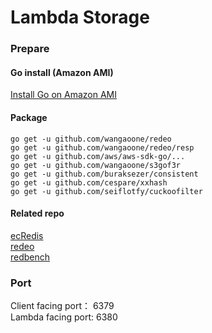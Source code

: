 # Lambda Storage
### Prepare
#### Go install (Amazon AMI)
[Install Go on Amazon AMI](https://hackernoon.com/deploying-a-go-application-on-aws-ec2-76390c09c2c5)
#### Package
```golang
go get -u github.com/wangaoone/redeo
go get -u github.com/wangaoone/redeo/resp
go get -u github.com/aws/aws-sdk-go/...
go get -u github.com/wangaoone/s3gof3r
go get -u github.com/buraksezer/consistent
go get -u github.com/cespare/xxhash
go get -u github.com/seiflotfy/cuckoofilter
```
#### Related repo
[ecRedis](https://github.com/wangaoone/ecRedis)  
[redeo](https://github.com/wangaoone/redeo)  
[redbench](https://github.com/tddg/redbench)
### Port
Client facing port： 6379  
Lambda facing port: 6380

